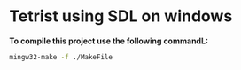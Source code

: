 # Tetrist using SDL on windows

**To compile this project use the following commandL:**

```bash
mingw32-make -f ./MakeFile
```